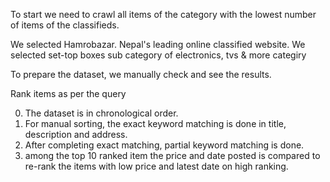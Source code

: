 To start we need to crawl all items of the category with the lowest number of items of the classifieds.

We selected Hamrobazar. Nepal's leading online classified website. We selected set-top boxes sub category of electronics, tvs & more categiry

To prepare the dataset, we manually check and see the results.

Rank items as per the query

0. The dataset is in chronological order.
1. For manual sorting, the exact keyword matching is done in title, description and address.
2. After completing exact matching, partial keyword matching is done.
3. among the top 10 ranked item the price and date posted is compared to re-rank the items with low price and latest date on high ranking.